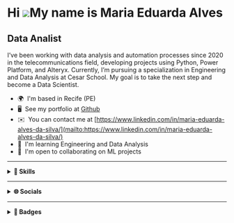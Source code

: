 Hi ![](https://user-images.githubusercontent.com/18350557/176309783-0785949b-9127-417c-8b55-ab5a4333674e.gif)My name is Maria Eduarda Alves
===========================================================================================================================================

Data Analist
------------

I’ve been working with data analysis and automation processes since 2020 in the telecommunications field, developing projects using Python, Power Platform, and Alteryx. Currently, I’m pursuing a specialization in Engineering and Data Analysis at Cesar School. My goal is to take the next step and become a Data Scientist.

* 🌍  I'm based in Recife (PE)
* 🖥️  See my portfolio at [Github](http://github.com/Alves-Eduarda)
* ✉️  You can contact me at [https://www.linkedin.com/in/maria-eduarda-alves-da-silva/](mailto:https://www.linkedin.com/in/maria-eduarda-alves-da-silva/)
* 🧠  I'm learning Engineering and Data Analysis
* 🤝  I'm open to collaborating on ML projects

---

<details>
  <summary><strong>🚀 Skills</strong></summary>
  <br>
  <p align="left">
    <a href="https://www.python.org/" target="_blank">
      <img src="https://img.shields.io/badge/Python-3776AB?style=for-the-badge&logo=python&logoColor=white" />
    </a>
    <a href="https://code.visualstudio.com/" target="_blank">
      <img src="https://img.shields.io/badge/VS_Code-007ACC?style=for-the-badge&logo=visual-studio-code&logoColor=white" />
    </a>
    <a href="https://www.mysql.com/" target="_blank">
      <img src="https://img.shields.io/badge/MySQL-4479A1?style=for-the-badge&logo=mysql&logoColor=white" />
    </a>
    <a href="https://www.oracle.com/" target="_blank">
      <img src="https://img.shields.io/badge/Oracle-F80000?style=for-the-badge&logo=oracle&logoColor=white" />
    </a>
  </p>
</details>

---

<details>
  <summary><strong>🌐 Socials</strong></summary>
  <br>
  <p align="left">
    <a href="https://github.com/Alves-Eduarda" target="_blank">
      <img src="https://img.shields.io/badge/GitHub-181717?style=for-the-badge&logo=github&logoColor=white" />
    </a>
    <a href="https://www.linkedin.com/in/maria-eduarda-alves-da-silva/" target="_blank">
      <img src="https://img.shields.io/badge/LinkedIn-0A66C2?style=for-the-badge&logo=linkedin&logoColor=white" />
    </a>
    <a href="http://www.medium.com/@alves_eduarda" target="_blank">
      <img src="https://img.shields.io/badge/Medium-12100E?style=for-the-badge&logo=medium&logoColor=white" />
    </a>
  </p>
</details>

---

<details>
  <summary><strong>🏅 Badges</strong></summary>
  <br>
  <div align="center">
    <a href="https://github.com/Alves-Eduarda/modelos">
      <img align="left" width="45%" src="https://github-readme-stats.vercel.app/api/pin/?username=Alves-Eduarda&repo=modelos&title_color=ffffff&text_color=ffffff&icon_color=facc15&bg_color=1c1917&hide_border=true&locale=en" />
    </a>
    <a href="https://github.com/Alves-Eduarda/dax">
      <img align="right" width="45%" src="https://github-readme-stats.vercel.app/api/pin/?username=Alves-Eduarda&repo=dax&title_color=ffffff&text_color=ffffff&icon_color=facc15&bg_color=1c1917&hide_border=true&locale=en" />
    </a>
  </div>
</details>
